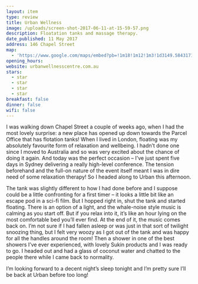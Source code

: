 ```yaml
---
layout: item
type: review
title: Urban Wellness
image: /uploads/screen-shot-2017-06-11-at-15-59-57.png
description: Floatation tanks and massage therapy.
date_published: 11 May 2017
address: 146 Chapel Street
map:
  - 'https://www.google.com/maps/embed?pb=!1m18!1m12!1m3!1d3149.5843171669567!2d144.98805601534352!3d-37.87001567974232!2m3!1f0!2f0!3f0!3m2!1i1024!2i768!4f13.1!3m3!1m2!1s0x6ad6685b14740481%3A0xbd7da7886527a38!2s146+Chapel+St%2C+St+Kilda+VIC+3182!5e0!3m2!1sen!2sau!4v1497160873629'
opening_hours:
website: urbanwellnesscentre.com.au
stars:
  - star
  - star
  - star
  - star
breakfast: false
dinner: false
wifi: false
---
```



I was walking down Chapel Street a couple of weeks ago, when I had the most lovely surprise: a new place has opened up down towards the Parcel Office that has flotation tanks! When I lived in London, floating was my absolutely favourite form of relaxation and wellbeing. I hadn’t done one since I moved to Australia and so was very excited about the chance of doing it again. And today was the perfect occasion – I’ve just spent five days in Sydney delivering a really high-level conference. The tension beforehand and the full-on nature of the event itself meant I was in dire need of some relaxation therapy! So I headed along to Urban this afternoon.

The tank was slightly different to how I had done before and I suppose could be a little confronting for a first timer – it looks a little bit like an escape pod in a sci-fi film. But I hopped right in, shut the tank and started floating. There is an option of a light, and the whale-noise style music is calming as you start off. But if you relax into it, it’s like an hour lying on the most comfortable bed you’ll ever find. At the end of it, the music comes back on. I’m not sure if I had fallen asleep or was just in that sort of twilight snoozing thing, but I felt very woozy as I got out of the tank and was happy for all the handles around the room! Then a shower in one of the best showers I’ve ever experienced, with lovely Sukin products and I was ready to go. I headed out and had a glass of coconut water and chatted to the people there while I came back to normality.

I’m looking forward to a decent night’s sleep tonight and I’m pretty sure I’ll be back at Urban before too long!
